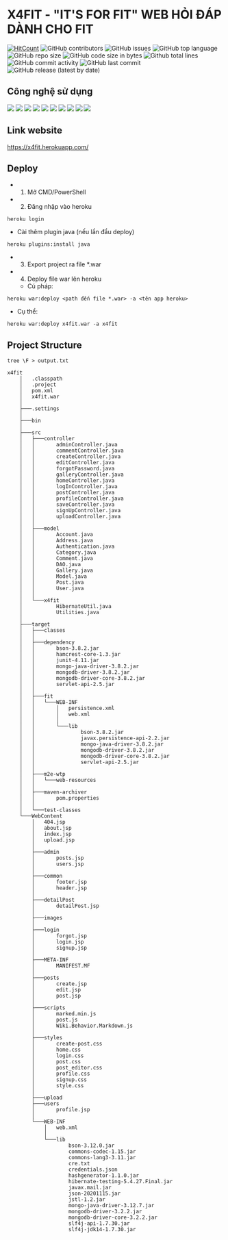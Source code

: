 # X4FIT - "IT'S FOR FIT" WEB HỎI ĐÁP DÀNH CHO FIT

[![HitCount](http://hits.dwyl.com/4fit/x4fit.svg)](http://hits.dwyl.com/4fit/x4fit)
![GitHub contributors](https://img.shields.io/github/contributors/4fit/x4fit)
![GitHub issues](https://img.shields.io/github/issues/4fit/x4fit?color=red)
![GitHub top language](https://img.shields.io/github/languages/top/4fit/x4fit?color=cyan)
![GitHub repo size](https://img.shields.io/github/repo-size/4fit/x4fit)
![GitHub code size in bytes](https://img.shields.io/github/languages/code-size/4fit/x4fit)
![Github total lines](https://sloc.xyz/github/4fit/x4fit)
![GitHub commit activity](https://img.shields.io/github/commit-activity/m/4fit/x4fit?color=g)
![GitHub last commit](https://img.shields.io/github/last-commit/4fit/x4fit?color=yellow)
![GitHub release (latest by date)](https://img.shields.io/github/v/release/4fit/x4fit)

## Công nghệ sử dụng
![](https://img.icons8.com/color/48/000000/html-5.png)
![](https://img.icons8.com/color/48/000000/css3.png)
![](https://img.icons8.com/color/48/000000/javascript.png)
![](https://img.icons8.com/color/48/000000/bootstrap.png)
![](https://img.icons8.com/color/48/000000/java-coffee-cup-logo.png)
![](https://img.icons8.com/color/48/000000/tomcat.png)
![](https://img.icons8.com/color/48/000000/mongodb.png)
![](https://img.icons8.com/color/48/000000/heroku.png)
![](https://img.icons8.com/color/48/000000/trello.png)
![](https://img.icons8.com/color/48/000000/jsp.png)

## Link website
https://x4fit.herokuapp.com/

## Deploy

- 1. Mở CMD/PowerShell
- 2. Đăng nhập vào heroku

```console
heroku login
```

  - Cài thêm plugin java (nếu lần đầu deploy)

```console
heroku plugins:install java
```

- 3. Export project ra file *.war

- 4. Deploy file war lên heroku

  - Cú pháp:
  
```console
heroku war:deploy <path đến file *.war> -a <tên app heroku>
```

  - Cụ thể:
  
```console
heroku war:deploy x4fit.war -a x4fit
```

## Project Structure

```console
tree \F > output.txt
```

```console
x4fit
    │   .classpath
    │   .project
    │   pom.xml
    │   x4fit.war
    │   
    ├───.settings
    │       
    ├───bin
    │           
    ├───src
    │   ├───controller
    │   │       adminController.java
    │   │       commentController.java
    │   │       createController.java
    │   │       editController.java
    │   │       forgotPassword.java
    │   │       galleryController.java
    │   │       homeController.java
    │   │       logInController.java
    │   │       postController.java
    │   │       profileController.java
    │   │       saveController.java
    │   │       signUpController.java
    │   │       uploadController.java
    │   │       
    │   ├───model
    │   │       Account.java
    │   │       Address.java
    │   │       Authentication.java
    │   │       Category.java
    │   │       Comment.java
    │   │       DAO.java
    │   │       Gallery.java
    │   │       Model.java
    │   │       Post.java
    │   │       User.java
    │   │       
    │   └───x4fit
    │           HibernateUtil.java
    │           Utilities.java
    │           
    ├───target
    │   ├───classes
    │   │           
    │   ├───dependency
    │   │       bson-3.8.2.jar
    │   │       hamcrest-core-1.3.jar
    │   │       junit-4.11.jar
    │   │       mongo-java-driver-3.8.2.jar
    │   │       mongodb-driver-3.8.2.jar
    │   │       mongodb-driver-core-3.8.2.jar
    │   │       servlet-api-2.5.jar
    │   │       
    │   ├───fit
    │   │   └───WEB-INF
    │   │       │   persistence.xml
    │   │       │   web.xml
    │   │       │   
    │   │       └───lib
    │   │               bson-3.8.2.jar
    │   │               javax.persistence-api-2.2.jar
    │   │               mongo-java-driver-3.8.2.jar
    │   │               mongodb-driver-3.8.2.jar
    │   │               mongodb-driver-core-3.8.2.jar
    │   │               servlet-api-2.5.jar
    │   │               
    │   ├───m2e-wtp
    │   │   └───web-resources
    │   │                           
    │   ├───maven-archiver
    │   │       pom.properties
    │   │       
    │   └───test-classes
    └───WebContent
        │   404.jsp
        │   about.jsp
        │   index.jsp
        │   upload.jsp
        │   
        ├───admin
        │       posts.jsp
        │       users.jsp
        │       
        ├───common
        │       footer.jsp
        │       header.jsp
        │       
        ├───detailPost
        │       detailPost.jsp
        │       
        ├───images
        │       
        ├───login
        │       forgot.jsp
        │       login.jsp
        │       signup.jsp
        │       
        ├───META-INF
        │       MANIFEST.MF
        │       
        ├───posts
        │       create.jsp
        │       edit.jsp
        │       post.jsp
        │       
        ├───scripts
        │       marked.min.js
        │       post.js
        │       Wiki.Behavior.Markdown.js
        │       
        ├───styles
        │       create-post.css
        │       home.css
        │       login.css
        │       post.css
        │       post_editor.css
        │       profile.css
        │       signup.css
        │       style.css
        │       
        ├───upload
        ├───users
        │       profile.jsp
        │       
        └───WEB-INF
            │   web.xml
            │   
            └───lib
                    bson-3.12.0.jar
                    commons-codec-1.15.jar
                    commons-lang3-3.11.jar
                    cre.txt
                    credentials.json
                    hashgenerator-1.1.0.jar
                    hibernate-testing-5.4.27.Final.jar
                    javax.mail.jar
                    json-20201115.jar
                    jstl-1.2.jar
                    mongo-java-driver-3.12.7.jar
                    mongodb-driver-3.2.2.jar
                    mongodb-driver-core-3.2.2.jar
                    slf4j-api-1.7.30.jar
                    slf4j-jdk14-1.7.30.jar
```
